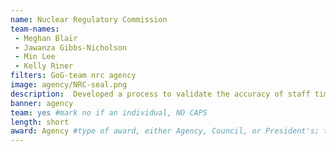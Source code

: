 ```yaml
---
name: Nuclear Regulatory Commission
team-names: 
 - Meghan Blair
 - Jawanza Gibbs-Nicholson
 - Min Lee
 - Kelly Riner
filters: GoG-team nrc agency
image: agency/NRC-seal.png
description:  Developed a process to validate the accuracy of staff time charges and contractor payments prior to issuing invoices to licensees. Their work enhanced internal controls in the fee billing validation process, increased transparency and accuracy of financial data, and improved accountability to licensees.
banner: agency
team: yes #mark no if an individual, NO CAPS 
length: short
award: Agency #type of award, either Agency, Council, or President's; this is case sensitive so make sure to match the options listed exactly. This section generates the format of the card
---
```

